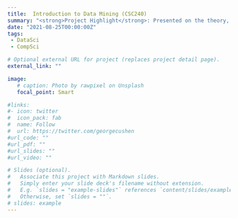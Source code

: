 ```yaml
---
title: 	Introduction to Data Mining (CSC240)
summary: "<strong>Project Highlight</strong>: Presented on the theory, application, and literature review on centroid based clustering methods with the objective of proposing an alternative that retains the intuitiveness and speed of K-Means clustering while addressing some of its shortcomings.<br><strong>Content</strong>: Introduction to concepts and techniques of data mining including pre-processing, frequent pattern detection, association and correlation, basic NLP, classification and clustering methods, and outlier and missing data handling in Python."
date: "2021-08-25T00:00:00Z"
tags:
 - DataSci
 - CompSci

# Optional external URL for project (replaces project detail page).
external_link: ""

image:
   # caption: Photo by rawpixel on Unsplash
   focal_point: Smart

#links:
#- icon: twitter
#  icon_pack: fab
#  name: Follow
#  url: https://twitter.com/georgecushen
#url_code: ""
#url_pdf: ""
#url_slides: ""
#url_video: ""

# Slides (optional).
#   Associate this project with Markdown slides.
#   Simply enter your slide deck's filename without extension.
#   E.g. `slides = "example-slides"` references `content/slides/example-slides.md`.
#   Otherwise, set `slides = ""`.
# slides: example
---
```

